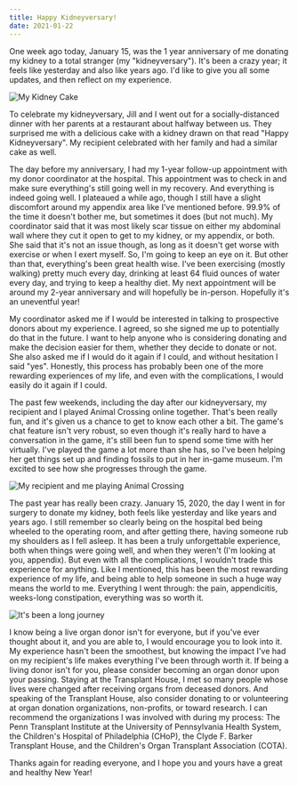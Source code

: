 ```yaml
---
title: Happy Kidneyversary!
date: 2021-01-22
---
```


One week ago today, January 15, was the 1 year anniversary of me donating my kidney to a total stranger (my "kidneyversary"). It's been a crazy year; it feels like yesterday and also like years ago. I'd like to give you all some updates, and then reflect on my experience.

![My Kidney Cake](kidney-cake)

To celebrate my kidneyversary, Jill and I went out for a socially-distanced dinner with her parents at a restaurant about halfway between us. They surprised me with a delicious cake with a kidney drawn on that read "Happy Kidneyversary". My recipient celebrated with her family and had a similar cake as well.

The day before my anniversary, I had my 1-year follow-up appointment with my donor coordinator at the hospital. This appointment was to check in and make sure everything's still going well in my recovery. And everything is indeed going well. I plateaued a while ago, though I still have a slight discomfort around my appendix area like I've mentioned before. 99.9% of the time it doesn't bother me, but sometimes it does (but not much). My coordinator said that it was most likely scar tissue on either my abdominal wall where they cut it open to get to my kidney, or my appendix, or both. She said that it's not an issue though, as long as it doesn't get worse with exercise or when I exert myself. So, I'm going to keep an eye on it. But other than that, everything's been great health wise. I've been exercising (mostly walking) pretty much every day, drinking at least 64 fluid ounces of water every day, and trying to keep a healthy diet. My next appointment will be around my 2-year anniversary and will hopefully be in-person. Hopefully it's an uneventful year!

My coordinator asked me if I would be interested in talking to prospective donors about my experience. I agreed, so she signed me up to potentially do that in the future. I want to help anyone who is considering donating and make the decision easier for them, whether they decide to donate or not. She also asked me if I would do it again if I could, and without hesitation I said "yes". Honestly, this process has probably been one of the more rewarding experiences of my life, and even with the complications, I would easily do it again if I could.

The past few weekends, including the day after our kidneyversary, my recipient and I played Animal Crossing online together. That's been really fun, and it's given us a chance to get to know each other a bit. The game's chat feature isn't very robust, so even though it's really hard to have a conversation in the game, it's still been fun to spend some time with her virtually. I've played the game a lot more than she has, so I've been helping her get things set up and finding fossils to put in her in-game museum. I'm excited to see how she progresses through the game.

![My recipient and me playing Animal Crossing](animal-crossing)

The past year has really been crazy. January 15, 2020, the day I went in for surgery to donate my kidney, both feels like yesterday and like years and years ago. I still remember so clearly being on the hospital bed being wheeled to the operating room, and after getting there, having someone rub my shoulders as I fell asleep. It has been a truly unforgettable experience, both when things were going well, and when they weren't (I'm looking at you, appendix). But even with all the complications, I wouldn't trade this experience for anything. Like I mentioned, this has been the most rewarding experience of my life, and being able to help someone in such a huge way means the world to me. Everything I went through: the pain, appendicitis, weeks-long constipation, everything was so worth it.

![It's been a long journey](recovery-collage)

I know being a live organ donor isn't for everyone, but if you've ever thought about it, and you are able to, I would encourage you to look into it. My experience hasn't been the smoothest, but knowing the impact I've had on my recipient's life makes everything I've been through worth it. If being a living donor isn't for you, please consider becoming an organ donor upon your passing. Staying at the Transplant House, I met so many people whose lives were changed after receiving organs from deceased donors. And speaking of the Transplant House, also consider donating to or volunteering at organ donation organizations, non-profits, or toward research. I can recommend the organizations I was involved with during my process: The Penn Transplant Institute at the University of Pennsylvania Health System, the Children's Hospital of Philadelphia (CHoP), the Clyde F. Barker Transplant House, and the Children's Organ Transplant Association (COTA).

Thanks again for reading everyone, and I hope you and yours have a great and healthy New Year!
